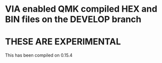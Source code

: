 # VIA enabled QMK compiled HEX and BIN files on the DEVELOP branch

# THESE ARE EXPERIMENTAL 

 This has been compiled on 0.15.4
